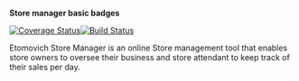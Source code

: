 **Store manager basic badges**

[![Coverage Status](https://coveralls.io/repos/github/Etomovich/StoreManager/badge.svg?branch=ch-create-file-structure-161336289)](https://coveralls.io/github/Etomovich/StoreManager?branch=ch-create-file-structure-161336289)[![Build Status](https://travis-ci.org/Etomovich/StoreManager.svg?branch=ch-create-file-structure-161336289)](https://travis-ci.org/Etomovich/StoreManager.svg?branch=ch-create-file-structure-161336289)

Etomovich Store Manager is an online Store management tool that enables store owners to oversee their business and store attendant to keep track of their sales per day.
